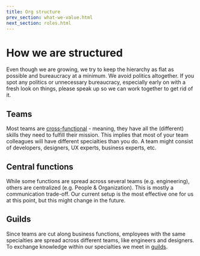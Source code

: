 ```yaml
---
title: Org structure
prev_section: what-we-value.html
next_section: roles.html
---
```


# How we are structured

Even though we are growing, we try to keep the hierarchy as flat as possible and bureaucracy at a minimum. We avoid politics altogether. If you spot any politics or unnecessary bureaucracy, especially early on with a fresh look on things, please speak up so we can work together to get rid of it.


## Teams

Most teams are [cross-functional](http://engineering.stylight.com/formed-cross-functional-business-teams/) - meaning, they have all the (different) skills they need to fulfill their mission. This implies that most of your team colleagues will have different specialties than you do. A team might consist of developers, designers, UX experts, business experts, etc.

## Central functions

While some functions are spread across several teams (e.g. engineering), others are centralized (e.g. People & Organization). This is mostly a communication trade-off. Our current setup is the most effective one for us at this point, but this might change in the future.

## Guilds

Since teams are cut along business functions, employees with the same specialties are spread across different teams, like engineers and designers. To exchange knowledge within our specialties we meet in [guilds](knowledge-sharing.html).
